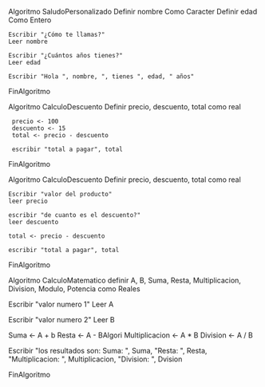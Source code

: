 Algoritmo SaludoPersonalizado
    Definir nombre Como Caracter
    Definir edad Como Entero

    Escribir "¿Cómo te llamas?"
    Leer nombre

    Escribir "¿Cuántos años tienes?"
    Leer edad

    Escribir "Hola ", nombre, ", tienes ", edad, " años"
FinAlgoritmo

Algoritmo CalculoDescuento
     Definir precio, descuento, total como real

     precio <- 100
     descuento <- 15
     total <- precio - descuento

     escribir "total a pagar", total
FinAlgoritmo


Algoritmo CalculoDescuento
    Definir precio, descuento, total como real

    Escribir "valor del producto"
    leer precio

    escribir "de cuanto es el descuento?"
    leer descuento

    total <- precio - descuento

    escribir "total a pagar", total

FinAlgoritmo


Algoritmo CalculoMatematico
   definir A, B, Suma, Resta, Multiplicacion, Division, Modulo, Potencia como Reales

   Escribir "valor numero 1"
   Leer A

   Escribir "valor numero 2"
   Leer B

   Suma <- A + b
   Resta <- A - BAlgori
   Multiplicacion <- A * B
   Division <- A / B

   Escribir "los resultados son: Suma: ", Suma, "Resta: ", Resta, "Multiplicacion: ", Multiplicacion, "Division: ", Dvision

   FinAlgoritmo